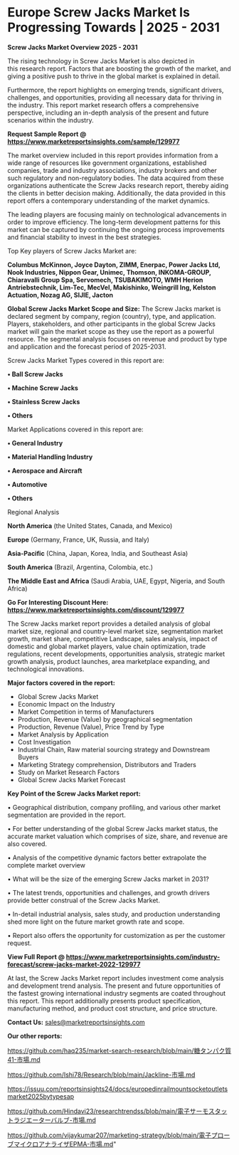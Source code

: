 # Europe Screw Jacks Market Is Progressing Towards | 2025 - 2031

<Strong> Screw Jacks Market Overview 2025 - 2031</strong>

The rising technology in Screw Jacks Market is also depicted in this research report. Factors that are boosting the growth of the market, and giving a positive push to thrive in the global market is explained in detail.

Furthermore, the report highlights on emerging trends, significant drivers, challenges, and opportunities, providing all necessary data for thriving in the industry. This report market research offers a comprehensive perspective, including an in-depth analysis of the present and future scenarios within the industry.

<strong>Request Sample Report @ <a href=https://www.marketreportsinsights.com/sample/129977>https://www.marketreportsinsights.com/sample/129977</a></strong>

The market overview included in this report provides information from a wide range of resources like government organizations, established companies, trade and industry associations, industry brokers and other such regulatory and non-regulatory bodies. The data acquired from these organizations authenticate the Screw Jacks research report, thereby aiding the clients in better decision making. Additionally, the data provided in this report offers a contemporary understanding of the market dynamics.

The leading players are focusing mainly on technological advancements in order to improve efficiency. The long-term development patterns for this market can be captured by continuing the ongoing process improvements and financial stability to invest in the best strategies.

Top Key players of Screw Jacks Market are:

<strong>Columbus McKinnon, Joyce Dayton, ZIMM, Enerpac, Power Jacks Ltd, Nook Industries, Nippon Gear, Unimec, Thomson, INKOMA-GROUP, Chiaravalli Group Spa, Servomech, TSUBAKIMOTO, WMH Herion Antriebstechnik, Lim-Tec, MecVel, Makishinko, Weingrill Ing, Kelston Actuation, Nozag AG, SIJIE, Jacton</strong>

<strong><b>Global Screw Jacks Market Scope and Size:</b></strong>
The Screw Jacks market is declared segment by company, region (country), type, and application. Players, stakeholders, and other participants in the global Screw Jacks market will gain the market scope as they use the report as a powerful resource. The segmental analysis focuses on revenue and product by type and application and the forecast period of 2025-2031.

Screw Jacks Market Types covered in this report are:

<strong>• Ball Screw Jacks

• Machine Screw Jacks

• Stainless Screw Jacks

• Others</strong>

Market Applications covered in this report are:

<strong>• General Industry

• Material Handling Industry

• Aerospace and Aircraft

• Automotive

• Others</strong> 

Regional Analysis

<strong>North America</strong> (the United States, Canada, and Mexico)

<strong>Europe</strong> (Germany, France, UK, Russia, and Italy)

<strong>Asia-Pacific</strong> (China, Japan, Korea, India, and Southeast Asia)

<strong>South America</strong> (Brazil, Argentina, Colombia, etc.)

<strong>The Middle East and Africa</strong> (Saudi Arabia, UAE, Egypt, Nigeria, and South Africa)

<strong>Go For Interesting Discount Here: <a href=https://www.marketreportsinsights.com/discount/129977>https://www.marketreportsinsights.com/discount/129977</a></strong>

The Screw Jacks market report provides a detailed analysis of global market size, regional and country-level market size, segmentation market growth, market share, competitive Landscape, sales analysis, impact of domestic and global market players, value chain optimization, trade regulations, recent developments, opportunities analysis, strategic market growth analysis, product launches, area marketplace expanding, and technological innovations.

<strong><b>Major factors covered in the report:</b></strong>
<ul>
  <li>Global Screw Jacks Market </li>
  <li>Economic Impact on the Industry</li>
  <li>Market Competition in terms of Manufacturers</li>
  <li>Production, Revenue (Value) by geographical segmentation</li>
  <li>Production, Revenue (Value), Price Trend by Type</li>
  <li>Market Analysis by Application</li>
  <li>Cost Investigation</li>
  <li>Industrial Chain, Raw material sourcing strategy and Downstream Buyers</li>
  <li>Marketing Strategy comprehension, Distributors and Traders</li>
  <li>Study on Market Research Factors</li>
  <li>Global Screw Jacks Market Forecast</li>
</ul>

<strong><b>Key Point of the Screw Jacks Market report:</b></strong>

• Geographical distribution, company profiling, and various other market segmentation are provided in the report.

• For better understanding of the global Screw Jacks market status, the accurate market valuation which comprises of size, share, and revenue are also covered.

• Analysis of the competitive dynamic factors better extrapolate the complete market overview

• What will be the size of the emerging Screw Jacks market in 2031?

• The latest trends, opportunities and challenges, and growth drivers provide better construal of the Screw Jacks Market.

• In-detail industrial analysis, sales study, and production understanding shed more light on the future market growth rate and scope.

• Report also offers the opportunity for customization as per the customer request.

<strong><b>View Full Report @ <a href=https://www.marketreportsinsights.com/industry-forecast/screw-jacks-market-2022-129977>https://www.marketreportsinsights.com/industry-forecast/screw-jacks-market-2022-129977</a></b></strong>


At last, the Screw Jacks Market report includes investment come analysis and development trend analysis. The present and future opportunities of the fastest growing international industry segments are coated throughout this report. This report additionally presents product specification, manufacturing method, and product cost structure, and price structure.

<strong>Contact Us:</strong>
sales@marketreportsinsights.com

<strong>Our other reports:</strong>

<a href=https://github.com/haq235/market-search-research/blob/main/糖タンパク質41-市場.md>https://github.com/haq235/market-search-research/blob/main/糖タンパク質41-市場.md</a>

<a href=https://github.com/Ishi78/Research/blob/main/Jackline-市場.md>https://github.com/Ishi78/Research/blob/main/Jackline-市場.md</a>

<a href=https://issuu.com/reportsinsights24/docs/europedinrailmountsocketoutletsmarket2025bytypesap>https://issuu.com/reportsinsights24/docs/europedinrailmountsocketoutletsmarket2025bytypesap</a>

<a href=https://github.com/Hindavi23/researchtrendss/blob/main/電子サーモスタットラジエーターバルブ-市場.md>https://github.com/Hindavi23/researchtrendss/blob/main/電子サーモスタットラジエーターバルブ-市場.md</a>

<a href=https://github.com/vijaykumar207/marketing-strategy/blob/main/電子プローブマイクロアナライザEPMA-市場.md>https://github.com/vijaykumar207/marketing-strategy/blob/main/電子プローブマイクロアナライザEPMA-市場.md</a>"
